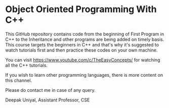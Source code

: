 # Object Oriented Programming With C++

This GitHub repository contains code from the beginning of First Program in C++
to the Inheritance and other programs are being added on timely basis.
This course targets the beginners in C++ and that's why it's suggested to watch
tutorials first and then practice these codes on your own machine.

You can visit https://www.youtube.com/c/TheEasyConcepts/ for watching all the C++ tutorials.

If you wish to learn other programming languages, there is more content on this channel.

Please do contact me in case of any query.

Deepak Uniyal,
Assistant Professor, CSE
